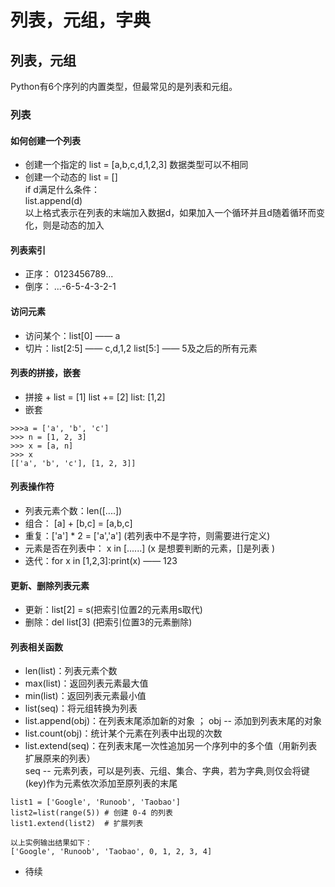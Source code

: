 # 列表，元组，字典
## 列表，元组
Python有6个序列的内置类型，但最常见的是列表和元组。
### 列表
#### 如何创建一个列表
* 创建一个指定的
list = [a,b,c,d,1,2,3] 
数据类型可以不相同 
* 创建一个动态的
list = []  
if d满足什么条件：  
  list.append(d)   
以上格式表示在列表的末端加入数据d，如果加入一个循环并且d随着循环而变化，则是动态的加入    
#### 列表索引
* 正序： 0123456789...
* 倒序： ...-6-5-4-3-2-1
#### 访问元素
* 访问某个：list[0] —— a
* 切片：list[2:5] —— c,d,1,2
        list[5:] —— 5及之后的所有元素  
#### 列表的拼接，嵌套
* 拼接 + 
list = [1]
list += [2]
list: [1,2]
* 嵌套 
```
>>>a = ['a', 'b', 'c']
>>> n = [1, 2, 3]
>>> x = [a, n]
>>> x
[['a', 'b', 'c'], [1, 2, 3]]
```
#### 列表操作符
* 列表元素个数：len([....])
* 组合： [a] + [b,c] = [a,b,c]
* 重复：['a'] * 2 = ['a','a']   (若列表中不是字符，则需要进行定义)
* 元素是否在列表中： x in [......]  (x 是想要判断的元素，[]是列表 )
* 迭代：for x in [1,2,3]:print(x) —— 123
#### 更新、删除列表元素
* 更新：list[2] = s(把索引位置2的元素用s取代)
* 删除：del list[3] (把索引位置3的元素删除)
#### 列表相关函数
* len(list)：列表元素个数
* max(list)：返回列表元素最大值
* min(list)：返回列表元素最小值
* list(seq)：将元组转换为列表
* list.append(obj)：在列表末尾添加新的对象  ；   obj -- 添加到列表末尾的对象
* list.count(obj)：统计某个元素在列表中出现的次数
* list.extend(seq)：在列表末尾一次性追加另一个序列中的多个值（用新列表扩展原来的列表）   
seq -- 元素列表，可以是列表、元组、集合、字典，若为字典,则仅会将键(key)作为元素依次添加至原列表的末尾    
```
list1 = ['Google', 'Runoob', 'Taobao']
list2=list(range(5)) # 创建 0-4 的列表
list1.extend(list2)  # 扩展列表

以上实例输出结果如下： 
['Google', 'Runoob', 'Taobao', 0, 1, 2, 3, 4] 
```
* 待续


















